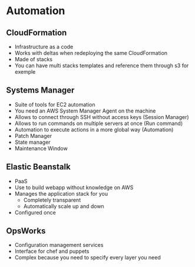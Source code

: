 # Automation

## CloudFormation

* Infrastructure as a code
* Works with deltas when redeploying the same CloudFormation
* Made of stacks
* You can have multi stacks templates and reference them through s3 for exemple

## Systems Manager

* Suite of tools for EC2 automation
* You need an AWS System Manager Agent on the machine
* Allows to connect through SSH without access keys (Session Manager)
* Allows to run commands on multiple servers at once (Run command)
* Automation to execute actions in a more global way (Automation)
* Patch Manager
* State manager
* Maintenance Window

## Elastic Beanstalk

* PaaS
* Use to build webapp without knowledge on AWS
* Manages the application stack for you
  * Completely transparent
  * Automatically scale up and down
* Configured once

## OpsWorks

* Configuration management services
* Interface for chef and puppets
* Complex because you need to specify every layer you need